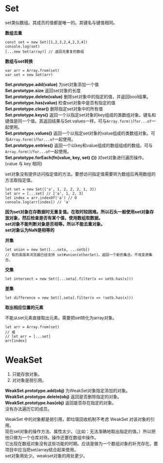 # Set

set类似数组。其成员的值都是唯一的。其键名与键值相同。  

**数组去重**

    const set = new Set([1,2,3,2,4,2,3,4])
    console.log(set)
    [...new Set(array)] // 返回无重复的数组

**数组与set转换**

    var arr = Array.from(set)
    var set = new Set(arr)

**Set.prototype.add(value)** 为set对象添加一个值  
**Set.prototype.size** 返回set对象的长度  
**Set.prototype.delete(value)** 删除set对象中的指定的值，并返回bool结果。  
**Set.prototype.has(value)** 检查set对象中是否有指定的值  
**Set.prototype.clear()** 删除指定set对象中的所有值  
**Set.prototype.keys()** 返回一个以指定set对象的key组成的类数组对象。键名和键值是同一个值。其返回结果与Set.values一样。可与`Array.form()`/`for...of`一起使用。  
**Set.prototype.values()** 返回一个以指定set对象的value组成的类数组对象。可与`Array.form()`/`for...of`一起使用。  
**Set.prototype.entries()** 返回一个以key和value组成的数组组成的数组。可与`Array.form()`/`for...of`一起使用。  
**Set.prototype.forEach(fn(value, key, set) {})** 对set对象进行遍历操作。(value 与 key 相同)  

set对象没有提供访问指定值的方法。要想访问指定值需要转为数组后再用数组的方法取指定值。  

    let set = new Set(['a', 1, 2, 2, 2, 1, 3])
    let arr = [...set] // ['a', 1, 2, 3]
    let index = arr.indexOf('a') // 0
    console.log(arr[index]) // 'a'

**因为set对象在存数据时无重复值。在取时较困难。所以石头一般使用set对象存放对象，然后检查是否有某个值，使用数组取数据。**  
**set对象不能判断对象是否相等。所以不能去重对象。**  
**set对象认为NaN是相等的**  

**并集**

    let union = new Set([...seta, ...setb])
    // 有的高版本浏览器已经支持 set#union(otherSet)。返回一个新的集合。不改变原集合。

**交集**

    let intersect = new Set([...seta].filter(x => setb.has(x)))

**差集**

    let difference = new Set([.seta].filter(x => !setb.has(x)))

**取出相应位置的元素**

不能从set元素直接取出元素。需要把set转化为array对象。

    let arr = Array.from(set)
    // 或
    // let arr = [...set]
    arr[index]

# WeakSet

1. 只能存放对象。  
2. 对对象是弱引用。  

**WeakSet.prototype.add(obj)** 为WeakSet对象指定添加的对象。  
**WeakSet.prototype.delete(obj)** 返回是否删除指定的对象。  
**WeakSet.prototype.has(obj)** 返回是否存在指定的对象。  
没有办法遍历它的成员。  

WeakSet 中的对象都是弱引用，即垃圾回收机制不考虑 WeakSet 对该对象的引用。  
现在set对象的操作方法、属性太少。（比如：无法准确地取出指定的值。）所以把他只做为一个仓库对待。操作还要在数组中操作。    
它出现在数组对象没有这些功能的时期。应该是做为一个数组对象的补充存在。要项目中应当把set/array结合起来使用。  
set对象用处少。weakset对象的用处更少。  
